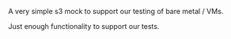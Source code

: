 A very simple s3 mock to support our testing of bare metal / VMs.

Just enough functionality to support our tests.